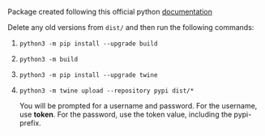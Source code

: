 Package created following this official python [documentation](https://packaging.python.org/en/latest/tutorials/packaging-projects/)

Delete any old versions from `dist/` and then run the following commands:

1. `python3 -m pip install --upgrade build`
2. `python3 -m build`
3. `python3 -m pip install --upgrade twine`
4. `python3 -m twine upload --repository pypi dist/*`
    
    You will be prompted for a username and password. For the username, use __token__. For the password, use the token value, including the pypi- prefix.